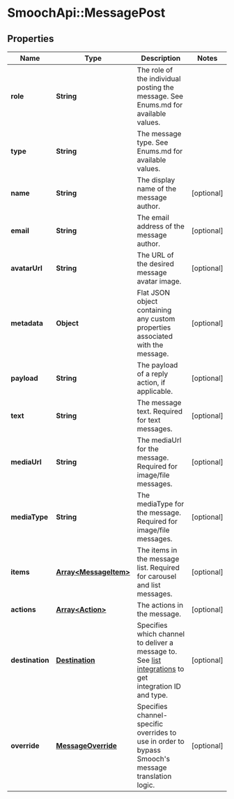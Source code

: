 # SmoochApi::MessagePost

## Properties
Name | Type | Description | Notes
------------ | ------------- | ------------- | -------------
**role** | **String** | The role of the individual posting the message. See Enums.md for available values. | 
**type** | **String** | The message type. See Enums.md for available values. | 
**name** | **String** | The display name of the message author. | [optional] 
**email** | **String** | The email address of the message author. | [optional] 
**avatarUrl** | **String** | The URL of the desired message avatar image. | [optional] 
**metadata** | **Object** | Flat JSON object containing any custom properties associated with the message. | [optional] 
**payload** | **String** | The payload of a reply action, if applicable. | [optional] 
**text** | **String** | The message text. Required for text messages.  | [optional] 
**mediaUrl** | **String** | The mediaUrl for the message. Required for image/file messages.  | [optional] 
**mediaType** | **String** | The mediaType for the message. Required for image/file messages.  | [optional] 
**items** | [**Array&lt;MessageItem&gt;**](MessageItem.md) | The items in the message list. Required for carousel and list messages.  | [optional] 
**actions** | [**Array&lt;Action&gt;**](Action.md) | The actions in the message. | [optional] 
**destination** | [**Destination**](Destination.md) | Specifies which channel to deliver a message to. See [list integrations](https://docs.smooch.io/rest/#list-integrations) to get integration ID and type. | [optional] 
**override** | [**MessageOverride**](MessageOverride.md) | Specifies channel-specific overrides to use in order to bypass Smooch&#39;s message translation logic. | [optional] 


